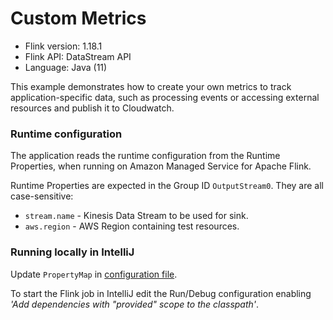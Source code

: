 # Custom Metrics

* Flink version: 1.18.1
* Flink API: DataStream API
* Language: Java (11)

This example demonstrates how to create your own metrics to track application-specific data, such as processing events or accessing external resources and publish it to Cloudwatch.

### Runtime configuration

The application reads the runtime configuration from the Runtime Properties, when running on Amazon Managed Service for Apache Flink.

Runtime Properties are expected in the Group ID `OutputStream0`. They are all case-sensitive:
* `stream.name` - Kinesis Data Stream to be used for sink.
* `aws.region` - AWS Region containing test resources.

### Running locally in IntelliJ
Update `PropertyMap` in [configuration file](src/main/resources/flink-application-properties-dev.json).

To start the Flink job in IntelliJ edit the Run/Debug configuration enabling *'Add dependencies with "provided" scope to the classpath'*.
